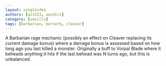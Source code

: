 ```yaml
---
layout: singleidea
authors: [ais523, aosdict]
category: [vanilla]
tags: [barbarian, berserk, cleaver]
---
```

A Barbarian rage mechanic (possibly an effect on Cleaver replacing its current damage bonus) where a damage bonus is assessed based on how long ago you last killed a monster. Originally a buff to Vorpal Blade where it beheads anything it hits if the last behead was N turns ago, but this is unbalanced.
